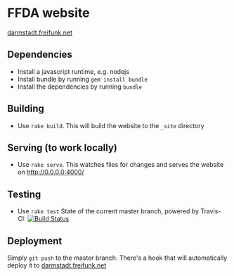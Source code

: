FFDA website
============================
[darmstadt.freifunk.net](http://darmstadt.freifunk.net)

## Dependencies
 - Install a javascript runtime, e.g. nodejs
 - Install bundle by running `gem install bundle`
 - Install the dependencies by running `bundle`

## Building
 - Use `rake build`. This will build the website to the `_site` directory

## Serving (to work locally)
 - Use `rake serve`. This watches files for changes and serves the website on http://0.0.0.0:4000/

## Testing
 - Use `rake test`
State of the current master branch, powered by Travis-CI:
[![Build Status](https://travis-ci.org/freifunk-darmstadt/darmstadt.freifunk.net.svg?branch=master)](https://travis-ci.org/freifunk-darmstadt/darmstadt.freifunk.net)

## Deployment
Simply `git push` to the master branch. There's a hook that will automatically deploy it to [darmstadt.freifunk.net](darmstadt.freifunk.net)
